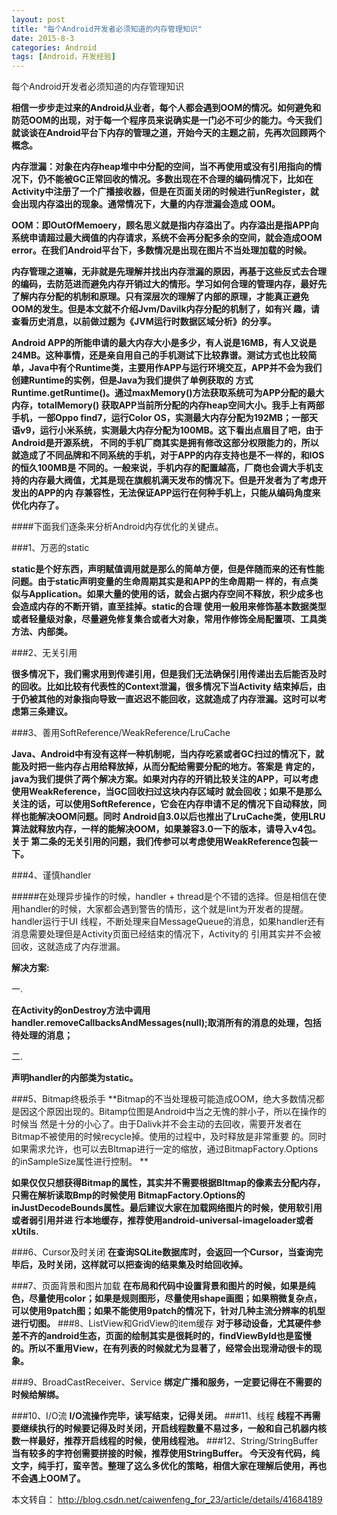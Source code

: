 ```yaml
---
layout: post
title: "每个Android开发者必须知道的内存管理知识"
date: 2015-8-3
categories: Android
tags: [Android，开发经验]
---
```

每个Android开发者必须知道的内存管理知识

<!-- more -->

**相信一步步走过来的Android从业者，每个人都会遇到OOM的情况。如何避免和防范OOM的出现，对于每一个程序员来说确实是一门必不可少的能力。今天我们就谈谈在Android平台下内存的管理之道，开始今天的主题之前，先再次回顾两个概念。**

**内存泄漏：对象在内存heap堆中中分配的空间，当不再使用或没有引用指向的情况下，仍不能被GC正常回收的情况。多数出现在不合理的编码情况下，比如在 Activity中注册了一个广播接收器，但是在页面关闭的时候进行unRegister，就会出现内存溢出的现象。通常情况下，大量的内存泄漏会造成 OOM。**

**OOM：即OutOfMemoery，顾名思义就是指内存溢出了。内存溢出是指APP向系统申请超过最大阀值的内存请求，系统不会再分配多余的空间，就会造成OOM error。在我们Android平台下，多数情况是出现在图片不当处理加载的时候。**

**内存管理之道嘛，无非就是先理解并找出内存泄漏的原因，再基于这些反式去合理的编码，去防范进而避免内存开销过大的情形。学习如何合理的管理内存，最好先 了解内存分配的机制和原理。只有深层次的理解了内部的原理，才能真正避免OOM的发生。但是本文就不介绍Jvm/Davilk内存分配的机制了，如有兴 趣，请查看历史消息，以前做过题为《JVM运行时数据区域分析》的分享。**

**Android APP的所能申请的最大内存大小是多少，有人说是16MB，有人又说是24MB。这种事情，还是亲自用自己的手机测试下比较靠谱。测试方式也比较简单，Java中有个Runtime类，主要用作APP与运行环境交互，APP并不会为我们创建Runtime的实例，但是Java为我们提供了单例获取的 方式Runtime.getRuntime()。通过maxMemory()方法获取系统可为APP分配的最大内存，totalMemory() 获取APP当前所分配的内存heap空间大小。我手上有两部手机，一部Oppo find7，运行Color OS，实测最大内存分配为192MB；一部天语v9，运行小米系统，实测最大内存分配为100MB。这下看出点眉目了吧，由于Android是开源系统， 不同的手机厂商其实是拥有修改这部分权限能力的，所以就造成了不同品牌和不同系统的手机，对于APP的内存支持也是不一样的，和IOS的恒久100MB是 不同的。一般来说，手机内存的配置越高，厂商也会调大手机支持的内存最大阀值，尤其是现在旗舰机满天发布的情况下。但是开发者为了考虑开发出的APP的内 存兼容性，无法保证APP运行在何种手机上，只能从编码角度来优化内存了。**

####下面我们逐条来分析Android内存优化的关键点。

###1、万恶的static

**static是个好东西，声明赋值调用就是那么的简单方便，但是伴随而来的还有性能问题。由于static声明变量的生命周期其实是和APP的生命周期一 样的，有点类似与Application。如果大量的使用的话，就会占据内存空间不释放，积少成多也会造成内存的不断开销，直至挂掉。static的合理 使用一般用来修饰基本数据类型或者轻量级对象，尽量避免修复集合或者大对象，常用作修饰全局配置项、工具类方法、内部类。**

###2、无关引用

**很多情况下，我们需求用到传递引用，但是我们无法确保引用传递出去后能否及时的回收。比如比较有代表性的Context泄漏，很多情况下当Activity 结束掉后，由于仍被其他的对象指向导致一直迟迟不能回收，这就造成了内存泄漏。这时可以考虑第三条建议。**

###3、善用SoftReference/WeakReference/LruCache

**Java、Android中有没有这样一种机制呢，当内存吃紧或者GC扫过的情况下，就能及时把一些内存占用给释放掉，从而分配给需要分配的地方。答案是 肯定的，java为我们提供了两个解决方案。如果对内存的开销比较关注的APP，可以考虑使用WeakReference，当GC回收扫过这块内存区域时 就会回收；如果不是那么关注的话，可以使用SoftReference，它会在内存申请不足的情况下自动释放，同样也能解决OOM问题。同时 Android自3.0以后也推出了LruCache类，使用LRU算法就释放内存，一样的能解决OOM，如果兼容3.0一下的版本，请导入v4包。关于 第二条的无关引用的问题，我们传参可以考虑使用WeakReference包装一下。**

###4、谨慎handler

#####在处理异步操作的时候，handler + thread是个不错的选择。但是相信在使用handler的时候，大家都会遇到警告的情形，这个就是lint为开发者的提醒。handler运行于UI 线程，不断处理来自MessageQueue的消息，如果handler还有消息需要处理但是Activity页面已经结束的情况下，Activity的 引用其实并不会被回收，这就造成了内存泄漏。

**解决方案:**

一.

**在Activity的onDestroy方法中调用
handler.removeCallbacksAndMessages(null);取消所有的消息的处理，包括待处理的消息；**

二.

**声明handler的内部类为static。**

###5、Bitmap终极杀手
**Bitmap的不当处理极可能造成OOM，绝大多数情况都是因这个原因出现的。Bitamp位图是Android中当之无愧的胖小子，所以在操作的时候当 然是十分的小心了。由于Dalivk并不会主动的去回收，需要开发者在Bitmap不被使用的时候recycle掉。使用的过程中，及时释放是非常重要 的。同时如果需求允许，也可以去BItmap进行一定的缩放，通过BitmapFactory.Options的inSampleSize属性进行控制。 **

**如果仅仅只想获得Bitmap的属性，其实并不需要根据BItmap的像素去分配内存，只需在解析读取Bmp的时候使用 BitmapFactory.Options的inJustDecodeBounds属性。最后建议大家在加载网络图片的时候，使用软引用或者弱引用并进 行本地缓存，推荐使用android-universal-imageloader或者xUtils.**

###6、Cursor及时关闭
**在查询SQLite数据库时，会返回一个Cursor，当查询完毕后，及时关闭，这样就可以把查询的结果集及时给回收掉。**

###7、页面背景和图片加载
**在布局和代码中设置背景和图片的时候，如果是纯色，尽量使用color；如果是规则图形，尽量使用shape画图；如果稍微复杂点，可以使用9patch图；如果不能使用9patch的情况下，针对几种主流分辨率的机型进行切图。**
###8、ListView和GridView的item缓存
**对于移动设备，尤其硬件参差不齐的android生态，页面的绘制其实是很耗时的，findViewById也是蛮慢的。所以不重用View，在有列表的时候就尤为显著了，经常会出现滑动很卡的现象。**

###9、BroadCastReceiver、Service
**绑定广播和服务，一定要记得在不需要的时候给解绑。**

###10、I/O流
**I/O流操作完毕，读写结束，记得关闭。**
###11、线程
**线程不再需要继续执行的时候要记得及时关闭，开启线程数量不易过多，一般和自己机器内核数一样最好，推荐开启线程的时候，使用线程池。**
###12、String/StringBuffer
**当有较多的字符创需要拼接的时候，推荐使用StringBuffer。
今天没有代码，纯文字，纯手打，蛮辛苦。整理了这么多优化的策略，相信大家在理解后使用，再也不会遇上OOM了。**

本文转自：
<http://blog.csdn.net/caiwenfeng_for_23/article/details/41684189>